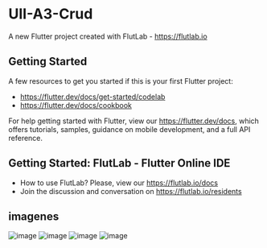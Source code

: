 # UII-A3-Crud

A new Flutter project created with FlutLab - https://flutlab.io

## Getting Started

A few resources to get you started if this is your first Flutter project:

- https://flutter.dev/docs/get-started/codelab
- https://flutter.dev/docs/cookbook

For help getting started with Flutter, view our
https://flutter.dev/docs, which offers tutorials,
samples, guidance on mobile development, and a full API reference.

## Getting Started: FlutLab - Flutter Online IDE

- How to use FlutLab? Please, view our https://flutlab.io/docs
- Join the discussion and conversation on https://flutlab.io/residents

## imagenes
![image](https://github.com/hernandez5i/UII-A3-CRUD/assets/144732360/f2b64048-f3e9-45f4-adf7-e45e2f13a6b9)
![image](https://github.com/hernandez5i/UII-A3-CRUD/assets/144732360/16a58532-b14d-4e86-9146-49385cda2b69)
![image](https://github.com/hernandez5i/UII-A3-CRUD/assets/144732360/3821c0d4-ec01-426b-98dc-49d3af19a4c7)
![image](https://github.com/hernandez5i/UII-A3-CRUD/assets/144732360/6d17f38a-7dfe-4c55-ad10-8ee38ac2b651)


